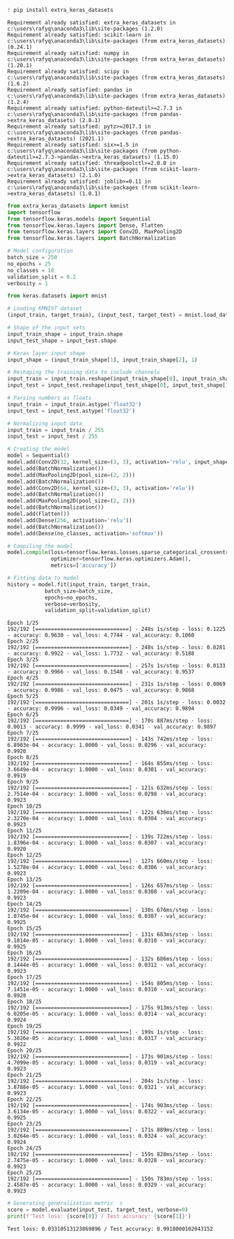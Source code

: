 ```python
! pip install extra_keras_datasets
```

    Requirement already satisfied: extra_keras_datasets in c:\users\rafyq\anaconda3\lib\site-packages (1.2.0)
    Requirement already satisfied: scikit-learn in c:\users\rafyq\anaconda3\lib\site-packages (from extra_keras_datasets) (0.24.1)
    Requirement already satisfied: numpy in c:\users\rafyq\anaconda3\lib\site-packages (from extra_keras_datasets) (1.20.1)
    Requirement already satisfied: scipy in c:\users\rafyq\anaconda3\lib\site-packages (from extra_keras_datasets) (1.6.2)
    Requirement already satisfied: pandas in c:\users\rafyq\anaconda3\lib\site-packages (from extra_keras_datasets) (1.2.4)
    Requirement already satisfied: python-dateutil>=2.7.3 in c:\users\rafyq\anaconda3\lib\site-packages (from pandas->extra_keras_datasets) (2.8.1)
    Requirement already satisfied: pytz>=2017.3 in c:\users\rafyq\anaconda3\lib\site-packages (from pandas->extra_keras_datasets) (2021.1)
    Requirement already satisfied: six>=1.5 in c:\users\rafyq\anaconda3\lib\site-packages (from python-dateutil>=2.7.3->pandas->extra_keras_datasets) (1.15.0)
    Requirement already satisfied: threadpoolctl>=2.0.0 in c:\users\rafyq\anaconda3\lib\site-packages (from scikit-learn->extra_keras_datasets) (2.1.0)
    Requirement already satisfied: joblib>=0.11 in c:\users\rafyq\anaconda3\lib\site-packages (from scikit-learn->extra_keras_datasets) (1.0.1)
    


```python
from extra_keras_datasets import kmnist
import tensorflow
from tensorflow.keras.models import Sequential
from tensorflow.keras.layers import Dense, Flatten
from tensorflow.keras.layers import Conv2D, MaxPooling2D
from tensorflow.keras.layers import BatchNormalization
```


```python
# Model configuration
batch_size = 250
no_epochs = 25
no_classes = 10
validation_split = 0.2
verbosity = 1
```


```python
from keras.datasets import mnist
```


```python
# Loading KMNIST dataset
(input_train, target_train), (input_test, target_test) = mnist.load_data()
```


```python
# Shape of the input sets
input_train_shape = input_train.shape
input_test_shape = input_test.shape
```


```python
# Keras layer input shape
input_shape = (input_train_shape[1], input_train_shape[2], 1)
```


```python
# Reshaping the training data to include channels
input_train = input_train.reshape(input_train_shape[0], input_train_shape[1], input_train_shape[2], 1)
input_test = input_test.reshape(input_test_shape[0], input_test_shape[1], input_test_shape[2], 1)
```


```python
# Parsing numbers as floats
input_train = input_train.astype('float32')
input_test = input_test.astype('float32')
```


```python
# Normalizing input data
input_train = input_train / 255
input_test = input_test / 255
```


```python
# Creating the model
model = Sequential()
model.add(Conv2D(32, kernel_size=(3, 3), activation='relu', input_shape=input_shape))
model.add(BatchNormalization())
model.add(MaxPooling2D(pool_size=(2, 2)))
model.add(BatchNormalization())
model.add(Conv2D(64, kernel_size=(3, 3), activation='relu'))
model.add(BatchNormalization())
model.add(MaxPooling2D(pool_size=(2, 2)))
model.add(BatchNormalization())
model.add(Flatten())
model.add(Dense(256, activation='relu'))
model.add(BatchNormalization())
model.add(Dense(no_classes, activation='softmax'))
```


```python
# Compiling the model
model.compile(loss=tensorflow.keras.losses.sparse_categorical_crossentropy,
              optimizer=tensorflow.keras.optimizers.Adam(),
              metrics=['accuracy'])
```


```python
# Fitting data to model
history = model.fit(input_train, target_train,
            batch_size=batch_size,
            epochs=no_epochs,
            verbose=verbosity,
            validation_split=validation_split)
```

    Epoch 1/25
    192/192 [==============================] - 248s 1s/step - loss: 0.1225 - accuracy: 0.9630 - val_loss: 4.7744 - val_accuracy: 0.1060
    Epoch 2/25
    192/192 [==============================] - 248s 1s/step - loss: 0.0281 - accuracy: 0.9922 - val_loss: 1.7732 - val_accuracy: 0.5188
    Epoch 3/25
    192/192 [==============================] - 257s 1s/step - loss: 0.0133 - accuracy: 0.9966 - val_loss: 0.1548 - val_accuracy: 0.9537
    Epoch 4/25
    192/192 [==============================] - 231s 1s/step - loss: 0.0069 - accuracy: 0.9986 - val_loss: 0.0475 - val_accuracy: 0.9868
    Epoch 5/25
    192/192 [==============================] - 201s 1s/step - loss: 0.0032 - accuracy: 0.9996 - val_loss: 0.0349 - val_accuracy: 0.9894
    Epoch 6/25
    192/192 [==============================] - 170s 887ms/step - loss: 0.0013 - accuracy: 0.9999 - val_loss: 0.0341 - val_accuracy: 0.9897
    Epoch 7/25
    192/192 [==============================] - 143s 742ms/step - loss: 6.8903e-04 - accuracy: 1.0000 - val_loss: 0.0296 - val_accuracy: 0.9920
    Epoch 8/25
    192/192 [==============================] - 164s 855ms/step - loss: 3.6649e-04 - accuracy: 1.0000 - val_loss: 0.0301 - val_accuracy: 0.9919
    Epoch 9/25
    192/192 [==============================] - 121s 632ms/step - loss: 2.7514e-04 - accuracy: 1.0000 - val_loss: 0.0298 - val_accuracy: 0.9923
    Epoch 10/25
    192/192 [==============================] - 122s 636ms/step - loss: 2.3270e-04 - accuracy: 1.0000 - val_loss: 0.0304 - val_accuracy: 0.9923
    Epoch 11/25
    192/192 [==============================] - 139s 722ms/step - loss: 1.8396e-04 - accuracy: 1.0000 - val_loss: 0.0307 - val_accuracy: 0.9920
    Epoch 12/25
    192/192 [==============================] - 127s 660ms/step - loss: 1.5278e-04 - accuracy: 1.0000 - val_loss: 0.0306 - val_accuracy: 0.9923
    Epoch 13/25
    192/192 [==============================] - 126s 657ms/step - loss: 1.2209e-04 - accuracy: 1.0000 - val_loss: 0.0308 - val_accuracy: 0.9923
    Epoch 14/25
    192/192 [==============================] - 130s 676ms/step - loss: 1.0745e-04 - accuracy: 1.0000 - val_loss: 0.0307 - val_accuracy: 0.9925
    Epoch 15/25
    192/192 [==============================] - 131s 683ms/step - loss: 9.1814e-05 - accuracy: 1.0000 - val_loss: 0.0310 - val_accuracy: 0.9925
    Epoch 16/25
    192/192 [==============================] - 132s 686ms/step - loss: 8.1444e-05 - accuracy: 1.0000 - val_loss: 0.0312 - val_accuracy: 0.9923
    Epoch 17/25
    192/192 [==============================] - 154s 805ms/step - loss: 7.1451e-05 - accuracy: 1.0000 - val_loss: 0.0310 - val_accuracy: 0.9928
    Epoch 18/25
    192/192 [==============================] - 175s 913ms/step - loss: 6.0205e-05 - accuracy: 1.0000 - val_loss: 0.0314 - val_accuracy: 0.9924
    Epoch 19/25
    192/192 [==============================] - 199s 1s/step - loss: 5.3026e-05 - accuracy: 1.0000 - val_loss: 0.0317 - val_accuracy: 0.9922
    Epoch 20/25
    192/192 [==============================] - 173s 901ms/step - loss: 4.7099e-05 - accuracy: 1.0000 - val_loss: 0.0319 - val_accuracy: 0.9923
    Epoch 21/25
    192/192 [==============================] - 204s 1s/step - loss: 3.8788e-05 - accuracy: 1.0000 - val_loss: 0.0321 - val_accuracy: 0.9923
    Epoch 22/25
    192/192 [==============================] - 174s 903ms/step - loss: 3.6134e-05 - accuracy: 1.0000 - val_loss: 0.0322 - val_accuracy: 0.9925
    Epoch 23/25
    192/192 [==============================] - 171s 889ms/step - loss: 3.0264e-05 - accuracy: 1.0000 - val_loss: 0.0324 - val_accuracy: 0.9924
    Epoch 24/25
    192/192 [==============================] - 159s 828ms/step - loss: 2.7475e-05 - accuracy: 1.0000 - val_loss: 0.0328 - val_accuracy: 0.9923
    Epoch 25/25
    192/192 [==============================] - 150s 783ms/step - loss: 2.4587e-05 - accuracy: 1.0000 - val_loss: 0.0329 - val_accuracy: 0.9923
    


```python
# Generating generalization metric  s
score = model.evaluate(input_test, target_test, verbose=0)
print(f'Test loss: {score[0]} / Test accuracy: {score[1]}')
```

    Test loss: 0.03310513123869896 / Test accuracy: 0.9918000102043152
    


```python

```
